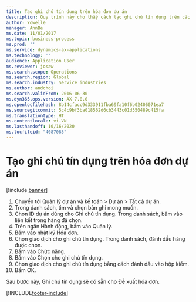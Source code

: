 ```yaml
---
title: Tạo ghi chú tín dụng trên hóa đơn dự án
description: Quy trình này cho thấy cách tạo ghi chú tín dụng trên các hóa đơn dự án đã được đăng.
author: Yowelle
manager: AnnBe
ms.date: 11/01/2017
ms.topic: business-process
ms.prod: ''
ms.service: dynamics-ax-applications
ms.technology: ''
audience: Application User
ms.reviewer: josaw
ms.search.scope: Operations
ms.search.region: Global
ms.search.industry: Service industries
ms.author: andchoi
ms.search.validFrom: 2016-06-30
ms.dyn365.ops.version: AX 7.0.0
ms.openlocfilehash: 8b14cfacc9d333911fba69fa10f6b02406071ea7
ms.sourcegitcommit: 5c4c9bf3ba018562d6cb3443c01d550489c415fa
ms.translationtype: HT
ms.contentlocale: vi-VN
ms.lasthandoff: 10/16/2020
ms.locfileid: "4087085"
---
```

# <a name="create-a-credit-note-on-project-invoices"></a>Tạo ghi chú tín dụng trên hóa đơn dự án

[!include [banner](../../includes/banner.md)]

1. Chuyển tới Quản lý dự án và kế toán > Dự án > Tất cả dự án. 
2. Trong danh sách, tìm và chọn bản ghi mong muốn. 
3. Chọn ID dự án dùng cho Ghi chú tín dụng. Trong danh sách, bấm vào liên kết trong hàng đã chọn. 
4. Trên ngăn Hành động, bấm vào Quản lý. 
5. Bấm vào nhật ký Hóa đơn. 
6. Chọn giao dịch cho ghi chú tín dụng. Trong danh sách, đánh dấu hàng được chọn. 
7. Bấm vào Chức năng. 
8. Bấm vào Chọn cho ghi chú tín dụng. 
9. Chọn giao dịch cho ghi chú tín dụng bằng cách đánh dấu vào hộp kiểm.
10. Bấm OK. 

Sau bước này, Ghi chú tín dụng sẽ có sẵn cho Đề xuất hóa đơn.


[!INCLUDE[footer-include](../../includes/footer-banner.md)]